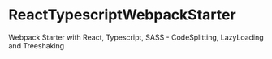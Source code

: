 # ReactTypescriptWebpackStarter
Webpack Starter with React, Typescript, SASS -  CodeSplitting, LazyLoading and Treeshaking
